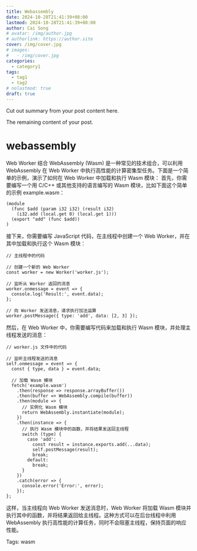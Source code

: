 ```yaml
---
title: Webassembly
date: 2024-10-28T21:41:39+08:00
lastmod: 2024-10-28T21:41:39+08:00
author: Cai Song
# avatar: /img/author.jpg
# authorlink: https://author.site
cover: /img/cover.jpg
# images:
#   - /img/cover.jpg
categories:
  - category1
tags:
  - tag1
  - tag2
# nolastmod: true
draft: true
---
```


Cut out summary from your post content here.

<!--more-->

The remaining content of your post.
# webassembly
Web Worker 结合 WebAssembly (Wasm) 是一种常见的技术组合，可以利用 WebAssembly 在 Web Worker 中执行高性能的计算密集型任务。下面是一个简单的示例，演示了如何在 Web Worker 中加载和执行 Wasm 模块：
首先，你需要编写一个用 C/C++ 或其他支持的语言编写的 Wasm 模块，比如下面这个简单的示例 example.wasm：
```wasm
(module
  (func $add (param i32 i32) (result i32)
    (i32.add (local.get 0) (local.get 1)))
  (export "add" (func $add))
)
```

接下来，你需要编写 JavaScript 代码，在主线程中创建一个 Web Worker，并在其中加载和执行这个 Wasm 模块：
```wasm
// 主线程中的代码

// 创建一个新的 Web Worker
const worker = new Worker('worker.js');

// 监听从 Worker 返回的消息
worker.onmessage = event => {
  console.log('Result:', event.data);
};

// 向 Worker 发送消息，请求执行加法运算
worker.postMessage({ type: 'add', data: [2, 3] });
```

然后，在 Web Worker 中，你需要编写代码来加载和执行 Wasm 模块，并处理主线程发送的消息：

```wasm
// worker.js 文件中的代码

// 监听主线程发送的消息
self.onmessage = event => {
  const { type, data } = event.data;

  // 加载 Wasm 模块
  fetch('example.wasm')
    .then(response => response.arrayBuffer())
    .then(buffer => WebAssembly.compile(buffer))
    .then(module => {
      // 实例化 Wasm 模块
      return WebAssembly.instantiate(module);
    })
    .then(instance => {
      // 执行 Wasm 模块中的函数，并将结果发送回主线程
      switch (type) {
        case 'add':
          const result = instance.exports.add(...data);
          self.postMessage(result);
          break;
        default:
          break;
      }
    })
    .catch(error => {
      console.error('Error:', error);
    });
};
```

这样，当主线程向 Web Worker 发送消息时，Web Worker 将加载 Wasm 模块并执行其中的函数，并将结果返回给主线程。这种方式可以在后台线程中利用 WebAssembly 执行高性能的计算任务，同时不会阻塞主线程，保持页面的响应性能。

Tags:
  wasm
